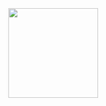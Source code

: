 <div>
  <a href="https://github.com/flavio-junior">
    <img height="180em" src="https://github-readme-stats.vercel.app/api?username=flavio-junior&show_icons=true&theme=black&include_all_commits=true&count_private=true"/>
    <img height="180em" src="https://github-readme-stats.vercel.app/api?username=flavio-junior&layout=compact&langs_count=16&theme=black/>
  </a>
</div>  
